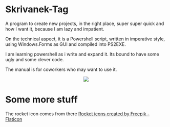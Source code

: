 
# Skrivanek-Tag

A program to create new projects, in the right place, super super quick and how I want it, because I am lazy and impatient.

On the technical aspect, it is a Powershell script, written in imperative style, using Windows.Forms as GUI and compiled into PS2EXE. 

I am learning powershell as i write and expand it. Its bound to have some ugly and some clever code.

The manual is for coworkers who may want to use it.


<div align="center">
    <img src="https://github.com/teamcons/Skrivanek-Rocketlaunch/blob/main/img/Screenshot Rocketlaunch V2.png" /></td>
</div>

# Some more stuff

The rocket icon comes from there
<a href="https://www.flaticon.com/free-icons/rocket" title="rocket icons">Rocket icons created by Freepik - Flaticon</a>
